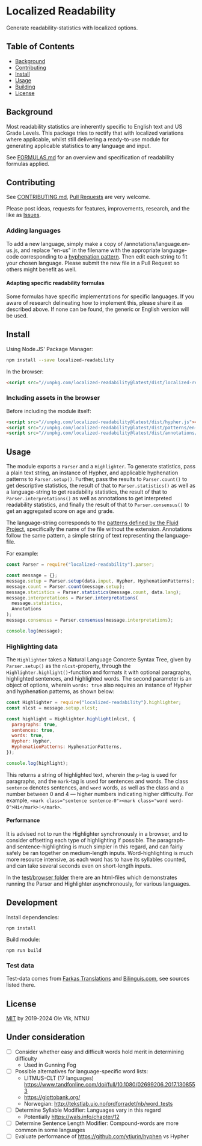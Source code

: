 # Localized Readability

Generate readability-statistics with localized options.

## Table of Contents

- [Background](#background)
- [Contributing](#contributing)
- [Install](#install)
- [Usage](#usage)
- [Building](#building)
- [License](#license)

## Background

Most readability statistics are inherently specific to English text and US Grade Levels. This package tries to rectify
that with localized variations where applicable, whilst still delivering a ready-to-use module for generating applicable
statistics to any language and input.

See [FORMULAS.md](FORMULAS.md) for an overview and specification of readability formulas applied.

## Contributing

See [CONTRIBUTING.md](CONTRIBUTING.md), [Pull Requests](https://github.com/OleVik/localized-readability/pulls) are very
welcome.

Please post ideas, requests for features, improvements, research, and the like as
[Issues](https://github.com/OleVik/localized-readability/issues).

### Adding languages

To add a new language, simply make a copy of /annotations/language.en-us.js, and replace "en-us" in the filename with
the appropriate language-code corresponding to a [hyphenation
pattern](https://github.com/fluid-project/hyphenation-patterns/tree/master/patterns). Then edit each string to fit your
chosen language. Please submit the new file in a Pull Request so others might benefit as well.

#### Adapting specific readability formulas

Some formulas have specific implementations for specific languages. If you aware of research delineating how to
implement this, please share it as described above. If none can be found, the generic or English version will be used.

## Install

Using Node.JS' Package Manager:

```bash
npm install --save localized-readability
```

In the browser:

```html
<script src="//unpkg.com/localized-readability@latest/dist/localized-readability.min.js"></script>
```

### Including assets in the browser

Before including the module itself:

```html
<script src="//unpkg.com/localized-readability@latest/dist/hypher.js"></script>
<script src="//unpkg.com/localized-readability@latest/dist/patterns/en-us.js"></script>
<script src="//unpkg.com/localized-readability@latest/dist/annotations/language.en-us.js"></script>
```

## Usage

The module exports a `Parser` and a `Highlighter`. To generate statistics, pass a plain text string, an instance of
Hypher, and applicable hyphenation patterns to `Parser.setup()`. Further, pass the results to `Parser.count()` to get
descriptive statistics, the result of that to `Parser.statistics()` as well as a language-string to get readability
statistics, the result of that to `Parser.interpretations()` as well as annotations to get interpreted readability
statistics, and finally the result of that to `Parser.consensus()` to get an aggregated score on age and grade.

The language-string corresponds to the [patterns defined by the Fluid
Project](https://github.com/fluid-project/hyphenation-patterns/tree/master/patterns), specifically the name of the file
without the extension. Annotations follow the same pattern, a simple string of text representing the language-file.

For example:

```js
const Parser = require("localized-readability").parser;

const message = {};
message.setup = Parser.setup(data.input, Hypher, HyphenationPatterns);
message.count = Parser.count(message.setup);
message.statistics = Parser.statistics(message.count, data.lang);
message.interpretations = Parser.interpretations(
  message.statistics,
  Annotations
);
message.consensus = Parser.consensus(message.interpretations);

console.log(message);
```

### Highlighting data

The `Highlighter` takes a Natural Language Concrete Syntax Tree, given by `Parser.setup()` as the `nlcst`-property,
through the `Highlighter.highlight()`-function and formats it with optional paragraphs, highlighted sentences, and
highlighted words. The second parameter is an object of options, wherein `words: true` also requires an instance of
Hypher and hyphenation patterns, as shown below:

```js
const Highlighter = require("localized-readability").highlighter;
const nlcst = message.setup.nlcst;

const highlight = Highlighter.highlight(nlcst, {
  paragraphs: true,
  sentences: true,
  words: true,
  Hypher: Hypher,
  HyphenationPatterns: HyphenationPatterns,
});

console.log(highlight);
```

This returns a string of highlighted text, wherein the `p`-tag is used for paragraphs, and the `mark`-tag is used for
sentences and words. The class `sentence` denotes sentences, and `word` words, as well as the class and a number between
0 and 4 — higher numbers indicating higher difficulty. For example, `<mark class="sentence sentence-0"><mark class="word word-0">Hi</mark>!</mark>`.

#### Performance

It is advised not to run the Highlighter synchronously in a browser, and to consider offsetting each type of
highlighting if possible. The paragraph- and sentence-highlighting is much simpler in this regard, and can fairly safely
be ran together on medium-length inputs. Word-highlighting is much more resource intensive, as each word has to have its
syllables counted, and can take several seconds even on short-length inputs.

In the [test/browser folder](https://github.com/OleVik/localized-readability/tree/master/test/browser) there are an
html-files which demonstrates running the Parser and Highlighter asynchronously, for various languages.

## Development

Install dependencies:

`npm install`

Build module:

`npm run build`

### Test data

Test-data comes from [Farkas
Translations](https://web.archive.org/web/20180120112908/http://www.farkastranslations.com/books/Doyle_Arthur_Conan-Hound_of_the_Baskervilles-en-fr-es-hu-fi-no.html)
and [Bilinguis.com](http://bilinguis.com/book/baskerville/), see sources listed there.

## License

[MIT](LICENSE) by 2019-2024 Ole Vik, NTNU

## Under consideration

- [ ] Consider whether easy and difficult words hold merit in determining difficulty
  - Used in Gunning Fog
- [ ] Possible alternatives for language-specific word lists:
  - LITMUS-CLT (17 languages) https://www.tandfonline.com/doi/full/10.1080/02699206.2017.1308553
  - https://glottobank.org/
  - Norwegian: http://tekstlab.uio.no/ordforradet/nb/word_tests
- [ ] Determine Syllable Modifier: Languages vary in this regard
  - Potentially https://wals.info/chapter/12
- [ ] Determine Sentence Length Modifier: Compound-words are more common in some languages
- [ ] Evaluate performance of https://github.com/ytiurin/hyphen vs Hypher
